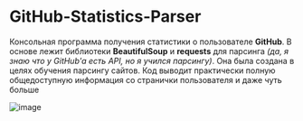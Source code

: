 # GitHub-Statistics-Parser
Консольная программа получения статистики о пользователе **GitHub**. В основе лежит библиотеки **BeautifulSoup** и **requests** для парсинга *(да, я знаю что у GitHub'a есть API, но я учился парсингу)*. Она была создана в целях обучения парсингу сайтов. Код выводит практически полную общедоступную информация со странички пользователя и даже чуть больше 

![image](https://user-images.githubusercontent.com/78260779/139663589-a7639636-60d8-4bde-b8a5-b33976c7d10d.png)
